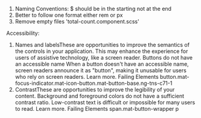 1. Naming Conventions: $ should be in the starting not at the end
2. Better to follow one format either rem or px
3. Remove empty files 'total-count.component.scss'


Accessibility:
1. Names and labelsThese are opportunities to improve the semantics of the controls in your application. This may enhance the experience for users of assistive technology, like a screen reader.
Buttons do not have an accessible name
When a button doesn't have an accessible name, screen readers announce it as "button", making it unusable for users who rely on screen readers. Learn more.
Failing Elements
button.mat-focus-indicator.mat-icon-button.mat-button-base.ng-tns-c71-1
2. ContrastThese are opportunities to improve the legibility of your content.
Background and foreground colors do not have a sufficient contrast ratio.
Low-contrast text is difficult or impossible for many users to read. Learn more.
Failing Elements
span.mat-button-wrapper
p

